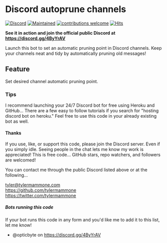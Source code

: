 # Discord autoprune channels

[![Discord](https://img.shields.io/discord/699902897319837776)](https://discord.gg/4ByYrAV) [![Maintained](https://img.shields.io/maintenance/yes/2020)](https://github.com/tylermammone/autopruneDiscord/commits/master) [![contributions welcome](https://img.shields.io/badge/contributions-welcome-brightgreen.svg?style=flat)](https://github.com/tylermammone/autopruneDiscord/issues) [![Hits](https://hits.seeyoufarm.com/api/count/incr/badge.svg?url=https%3A%2F%2Fgithub.com%2Ftylermammone%2FautopruneDiscord&count_bg=%2379C83D&title_bg=%23555555&icon=&icon_color=%23E7E7E7&title=hits&edge_flat=false)](https://hits.seeyoufarm.com)

**See it in action and join the official public Discord at https://discord.gg/4ByYrAV**

Launch this bot to set an automatic pruning point in Discord channels. Keep your channels neat and tidy by automatically pruning old messages!

## Feature
Set desired channel automatic pruning point.

### Tips
I recommend launching your 24/7 Discord bot for free using Heroku and GitHub... There are a few easy to follow tutorials if you search for "hosting discord bot on heroku." Feel free to use this code in your already existing bot as well.

#### Thanks
If you use, like, or support this code, please join the Discord server. Even if you simply idle. Seeing people in the chat lets me know my work is appreciated! This is free code... GitHub stars, repo watchers, and followers are welcomed!  

You can contact me through the public Discord listed above or at the following...  

tyler@tylermammone.com  
https://github.com/tylermammone  
https://twitter.com/tylermammone  

##### Bots running this code
If your bot runs this code in any form and you'd like me to add it to this list, let me know!  

* @opticbyte on https://discord.gg/4ByYrAV
